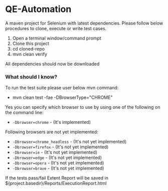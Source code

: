 # QE-Automation
A maven project for Selenium with latest dependencies. Please follow below procedures to clone, execute or write test cases.

1. Open a terminal window/command prompt
2. Clone this project
3. cd cloned-repo
4. mvn clean verify

All dependencies should now be downloaded

### What should I know?

To run the test suite please user below mvn command:
* mvn clean test -fae -DBrowserType="CHROME"

Yes you can specify which browser to use by using one of the following on the command line:
- `-Dbrowser=chrome` -  (It's implemented)

Following browsers are not yet implemented:

- `-Dbrowser=chrome_headless` -  (It's not yet implemented)
- `-Dbrowser=firefox` -  (It's not yet implemented)
- `-Dbrowser=ie` -  (It's not yet implemented)
- `-Dbrowser=edge` -  (It's not yet implemented)
- `-Dbrowser=opera` -  (It's not yet implemented)
- `-Dbrowser=brave` -  (It's not yet implemented)


If the tests pass/fail Extent Report will be saved in ${project.basedir}/Reports/ExecutionReport.html
